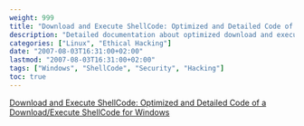 ```yaml
---
weight: 999
title: "Download and Execute ShellCode: Optimized and Detailed Code of a Download/Execute ShellCode for Windows"
description: "Detailed documentation about optimized download and execute shellcode for Windows systems"
categories: ["Linux", "Ethical Hacking"]
date: "2007-08-03T16:31:00+02:00"
lastmod: "2007-08-03T16:31:00+02:00"
tags: ["Windows", "ShellCode", "Security", "Hacking"]
toc: true
---
```


[Download and Execute ShellCode: Optimized and Detailed Code of a Download/Execute ShellCode for Windows](/pdf/download_execute_shellcode.pdf)
